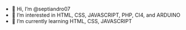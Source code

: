 - 👋 Hi, I’m @septiandro07
- 👀 I’m interested in HTML, CSS, JAVASCRIPT, PHP, CI4, and ARDUINO
- 🌱 I’m currently learning HTML, CSS, JAVASCRIPT
